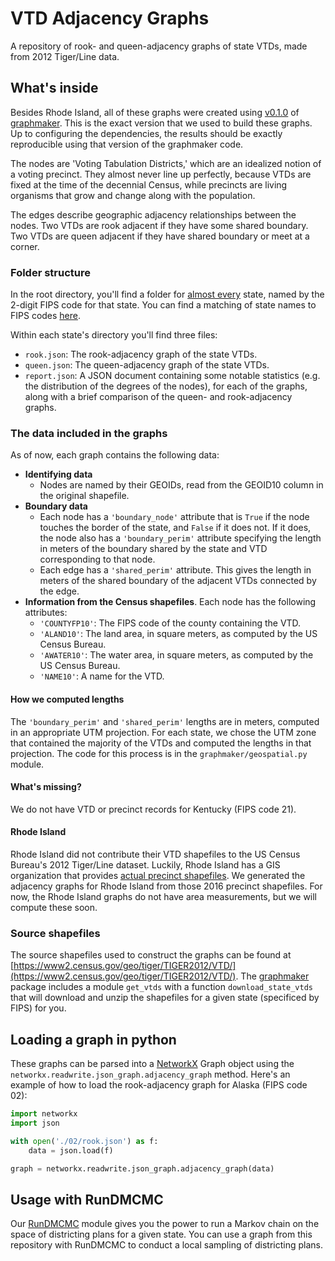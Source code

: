# VTD Adjacency Graphs

A repository of rook- and queen-adjacency graphs of state VTDs, made from 2012 Tiger/Line data.

## What's inside

Besides Rhode Island, all of these graphs were created using [v0.1.0](https://github.com/gerrymandr/graphmaker/releases/tag/v0.1.0) of [graphmaker](https://github.com/gerrymandr/graphmaker). This is the exact version that we used to build these graphs. Up to configuring the dependencies, the results should be exactly reproducible using that version of the graphmaker code.

The nodes are 'Voting Tabulation Districts,' which are an idealized notion of a voting precinct. They almost never line up perfectly, because VTDs are fixed at the time of the decennial Census, while precincts are living organisms that grow and change along with the population.

The edges describe geographic adjacency relationships between the nodes. Two VTDs are rook adjacent if they have some shared boundary. Two VTDs are queen adjacent if they have shared boundary or meet at a corner.

### Folder structure

In the root directory, you'll find a folder for [almost every](#whats-missing) state, named by the 2-digit FIPS code for that state. You can find a matching of state names to FIPS codes [here](https://www.mcc.co.mercer.pa.us/dps/state_fips_code_listing.htm).

Within each state's directory you'll find three files:

- `rook.json`: The rook-adjacency graph of the state VTDs.
- `queen.json`: The queen-adjacency graph of the state VTDs.
- `report.json`: A JSON document containing some notable statistics (e.g. the distribution of the degrees of the nodes), for each of the graphs, along with a brief comparison of the queen- and rook-adjacency graphs.

### The data included in the graphs

As of now, each graph contains the following data:

- **Identifying data**
  - Nodes are named by their GEOIDs, read from the GEOID10 column in the original shapefile.
- **Boundary data**
  - Each node has a `'boundary_node'` attribute that is `True` if the node touches the border of the state, and `False` if it does not. If it does, the node also has a `'boundary_perim'` attribute specifying the length in meters of the boundary shared by the state and VTD corresponding to that node.
  - Each edge has a `'shared_perim'` attribute. This gives the length in meters of the shared boundary of the adjacent VTDs connected by the edge.
- **Information from the Census shapefiles**. Each node has the following attributes:
  - `'COUNTYFP10'`: The FIPS code of the county containing the VTD.
  - `'ALAND10'`: The land area, in square meters, as computed by the US Census Bureau.
  - `'AWATER10'`: The water area, in square meters, as computed by the US Census Bureau.
  - `'NAME10'`: A name for the VTD.

#### How we computed lengths

The `'boundary_perim'` and `'shared_perim'` lengths are in meters, computed in an appropriate UTM projection. For each state, we chose the UTM zone that contained the majority of the VTDs and computed the lengths in that projection. The code for this process is in the `graphmaker/geospatial.py` module.

#### What's missing?

We do not have VTD or precinct records for Kentucky (FIPS code 21).

#### Rhode Island

Rhode Island did not contribute their VTD shapefiles to the US Census Bureau's 2012 Tiger/Line dataset. Luckily, Rhode Island has a GIS organization that provides [actual precinct shapefiles](http://www.rigis.org/datasets/voting-precincts). We generated the adjacency graphs for Rhode Island from those 2016 precinct shapefiles. For now, the Rhode Island graphs do not have area measurements, but we will compute these soon.

### Source shapefiles

The source shapefiles used to construct the graphs can be found at [https://www2.census.gov/geo/tiger/TIGER2012/VTD/](https://www2.census.gov/geo/tiger/TIGER2012/VTD/). The [graphmaker](https://github.com/gerrymandr/graphmaker/) package includes a module `get_vtds` with a function `download_state_vtds` that will download and unzip the shapefiles for a given state (specificed by FIPS) for you.

## Loading a graph in python

These graphs can be parsed into a [NetworkX](https://networkx.github.io/documentation/stable/index.html) Graph object using the `networkx.readwrite.json_graph.adjacency_graph` method. Here's an example of how to load the rook-adjacency graph for Alaska (FIPS code 02):

```python
import networkx
import json

with open('./02/rook.json') as f:
    data = json.load(f)

graph = networkx.readwrite.json_graph.adjacency_graph(data)
```

## Usage with RunDMCMC

Our [RunDMCMC](https://github.com/gerrymandr/RunDMCMC) module gives you the power to run a Markov chain on the space of districting plans for a given state. You can use a graph from this repository with RunDMCMC to conduct a local sampling of districting plans.
